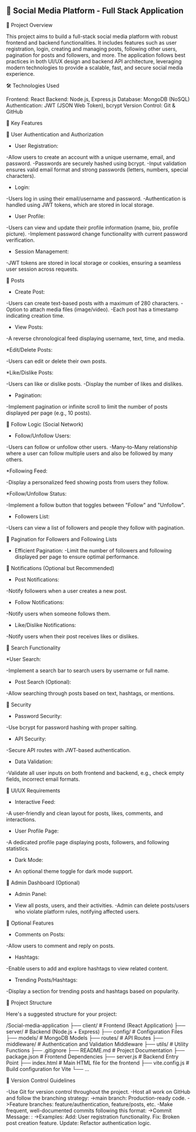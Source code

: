 <!-- # React + Vite

This template provides a minimal setup to get React working in Vite with HMR and some ESLint rules.

Currently, two official plugins are available:

- [@vitejs/plugin-react](https://github.com/vitejs/vite-plugin-react/blob/main/packages/plugin-react/README.md) uses [Babel](https://babeljs.io/) for Fast Refresh
- [@vitejs/plugin-react-swc](https://github.com/vitejs/vite-plugin-react-swc) uses [SWC](https://swc.rs/) for Fast Refresh -->

📖 Social Media Platform - Full Stack Application
----------------------------------------------------
🚀 Project Overview

This project aims to build a full-stack social media platform with robust frontend and backend functionalities. It includes features such as user registration, login, creating and managing posts, following other users, pagination for posts and followers, and more. The application follows best practices in both UI/UX design and backend API architecture, leveraging modern technologies to provide a scalable, fast, and secure social media experience.

🛠️ Technologies Used

Frontend: React
Backend: Node.js, Express.js
Database: MongoDB (NoSQL)
Authentication: JWT (JSON Web Token), bcrypt
Version Control: Git & GitHub

📌 Key Features

🔹 User Authentication and Authorization

* User Registration:

-Allow users to create an account with a unique username, email, and password.
-Passwords are securely hashed using bcrypt.
-Input validation ensures valid email format and strong passwords (letters, numbers, special characters).

* Login:

-Users log in using their email/username and password.
-Authentication is handled using JWT tokens, which are stored in local storage.

* User Profile:

-Users can view and update their profile information (name, bio, profile picture).
-Implement password change functionality with current password verification.

* Session Management:

-JWT tokens are stored in local storage or cookies, ensuring a seamless user session across requests.

🔹 Posts
* Create Post:

-Users can create text-based posts with a maximum of 280 characters.
-Option to attach media files (image/video).
-Each post has a timestamp indicating creation time.

* View Posts:

-A reverse chronological feed displaying username, text, time, and media.

*Edit/Delete Posts:

-Users can edit or delete their own posts.

*Like/Dislike Posts:

-Users can like or dislike posts.
-Display the number of likes and dislikes.

* Pagination:

-Implement pagination or infinite scroll to limit the number of posts displayed per page (e.g., 10 posts).

🔹 Follow Logic (Social Network)

* Follow/Unfollow Users:

-Users can follow or unfollow other users.
-Many-to-Many relationship where a user can follow multiple users and also be followed by many others.

*Following Feed:

-Display a personalized feed showing posts from users they follow.

*Follow/Unfollow Status:

-Implement a follow button that toggles between "Follow" and "Unfollow".

* Followers List:

-Users can view a list of followers and people they follow with pagination.

🔹 Pagination for Followers and Following Lists

* Efficient Pagination:
-Limit the number of followers and following displayed per page to ensure optimal performance.

🔹 Notifications (Optional but Recommended)

* Post Notifications:

-Notify followers when a user creates a new post.

* Follow Notifications:

-Notify users when someone follows them.

* Like/Dislike Notifications:

-Notify users when their post receives likes or dislikes.

🔹 Search Functionality

*User Search:

-Implement a search bar to search users by username or full name.

* Post Search (Optional):

-Allow searching through posts based on text, hashtags, or mentions.

🔹 Security

* Password Security:

-Use bcrypt for password hashing with proper salting.

* API Security:

-Secure API routes with JWT-based authentication.

* Data Validation:

-Validate all user inputs on both frontend and backend, e.g., check empty fields, incorrect email formats.

🔹 UI/UX Requirements

* Interactive Feed:

-A user-friendly and clean layout for posts, likes, comments, and interactions.

* User Profile Page:

-A dedicated profile page displaying posts, followers, and following statistics.

* Dark Mode:

- An optional theme toggle for dark mode support.

🔹 Admin Dashboard (Optional)

* Admin Panel:
- View all posts, users, and their activities.
-Admin can delete posts/users who violate platform rules, notifying affected users.

🔹 Optional Features

* Comments on Posts:

-Allow users to comment and reply on posts.

* Hashtags:

-Enable users to add and explore hashtags to view related content.

* Trending Posts/Hashtags:

-Display a section for trending posts and hashtags based on popularity.

📁 Project Structure

Here's a suggested structure for your project:

/Social-media-application
├── client/            # Frontend (React Application)
├── server/            # Backend (Node.js + Express)
├── config/            # Configuration Files
├── models/            # MongoDB Models
├── routes/            # API Routes
├── middleware/        # Authentication and Validation Middleware
├── utils/             # Utility Functions
├── .gitignore
├── README.md          # Project Documentation
├── package.json       # Frontend Dependencies
├── server.js          # Backend Entry Point
├── index.html         # Main HTML file for the frontend
├── vite.config.js      # Build configuration for Vite
└── ...


🔄 Version Control Guidelines

-Use Git for version control throughout the project.
-Host all work on GitHub and follow the branching strategy:
    ->main branch: Production-ready code.
    ->Feature branches: feature/authentication, feature/posts, etc.
-Make frequent, well-documented commits following this format:
    ->Commit Message: <Action>: <Description>
    ->Examples:
        Add: User registration functionality.
        Fix: Broken post creation feature.
        Update: Refactor authentication logic.

